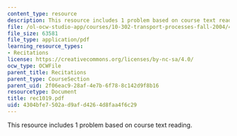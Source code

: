 ```yaml
---
content_type: resource
description: This resource includes 1 problem based on course text reading.
file: /ol-ocw-studio-app/courses/10-302-transport-processes-fall-2004/4304bfe7502ad9afd4264d8faa4f6c29_rec1019.pdf
file_size: 63581
file_type: application/pdf
learning_resource_types:
- Recitations
license: https://creativecommons.org/licenses/by-nc-sa/4.0/
ocw_type: OCWFile
parent_title: Recitations
parent_type: CourseSection
parent_uid: 2f06eac9-28af-4e7b-6f78-8c142d9f8b16
resourcetype: Document
title: rec1019.pdf
uid: 4304bfe7-502a-d9af-d426-4d8faa4f6c29
---
```

This resource includes 1 problem based on course text reading.
